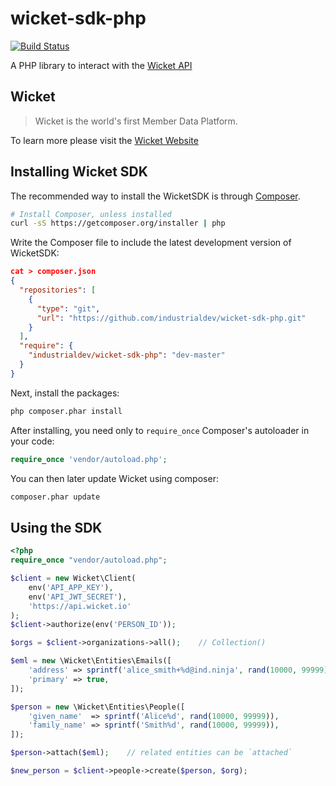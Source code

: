wicket-sdk-php
==============

[![Build Status](https://travis-ci.org/industrialdev/wicket-sdk-php.svg?branch=master)](https://travis-ci.org/industrialdev/wicket-sdk-php)

A PHP library to interact with the [Wicket API](https://wicketapi.docs.apiary.io)

## Wicket

> Wicket is the world's first Member Data Platform.

To learn more please visit the [Wicket Website](https://wicket.io)

## Installing Wicket SDK

The recommended way to install the WicketSDK is through
[Composer](http://getcomposer.org).

```bash
# Install Composer, unless installed
curl -sS https://getcomposer.org/installer | php
```

Write the Composer file to include the latest development version of WicketSDK:

```json
cat > composer.json
{
  "repositories": [
    {
      "type": "git",
      "url": "https://github.com/industrialdev/wicket-sdk-php.git"
    }
  ],
  "require": {
    "industrialdev/wicket-sdk-php": "dev-master"
  }
}
```

Next, install the packages:

```bash
php composer.phar install
```

After installing, you need only to `require_once` Composer's autoloader in your code:

```php
require_once 'vendor/autoload.php';
```

You can then later update Wicket using composer:

```bash
composer.phar update
```

## Using the SDK

```php
<?php
require_once "vendor/autoload.php";

$client = new Wicket\Client(
	env('API_APP_KEY'),
	env('API_JWT_SECRET'),
	'https://api.wicket.io'
);
$client->authorize(env('PERSON_ID'));

$orgs = $client->organizations->all();    // Collection()

$eml = new \Wicket\Entities\Emails([
	'address' => sprintf('alice_smith+%d@ind.ninja', rand(10000, 99999)),
	'primary' => true,
]);

$person = new \Wicket\Entities\People([
	'given_name'  => sprintf('Alice%d', rand(10000, 99999)),
	'family_name' => sprintf('Smith%d', rand(10000, 99999)),
]);

$person->attach($eml);    // related entities can be `attached`

$new_person = $client->people->create($person, $org);
```
